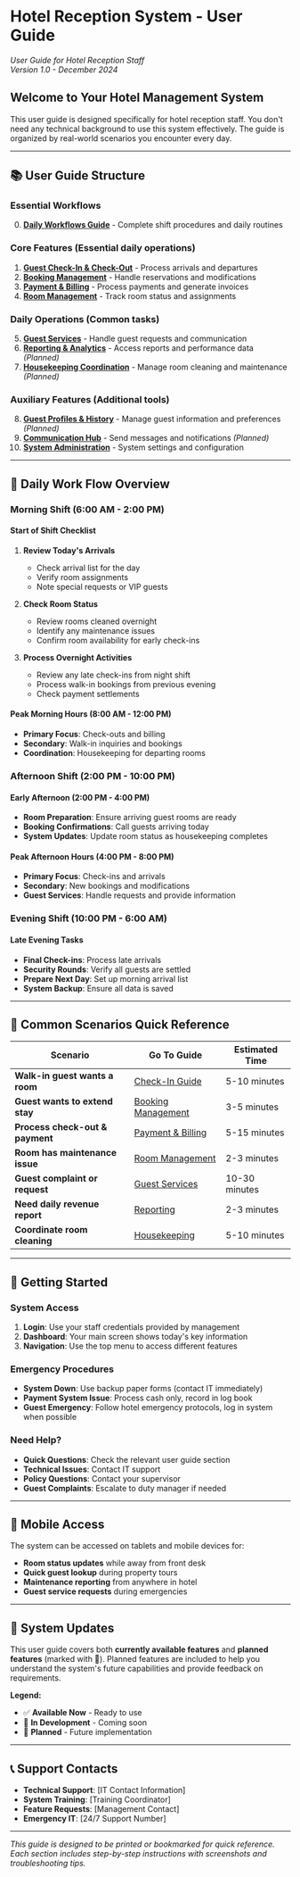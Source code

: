 # Hotel Reception System - User Guide

*User Guide for Hotel Reception Staff*  
*Version 1.0 - December 2024*

## Welcome to Your Hotel Management System

This user guide is designed specifically for hotel reception staff. You don't need any technical background to use this system effectively. The guide is organized by real-world scenarios you encounter every day.

---

## 📚 **User Guide Structure**

### **Essential Workflows**
0. **[Daily Workflows Guide](00-daily-workflows.md)** - Complete shift procedures and daily routines

### **Core Features** (Essential daily operations)
1. **[Guest Check-In & Check-Out](01-checkin-checkout.md)** - Process arrivals and departures
2. **[Booking Management](02-booking-management.md)** - Handle reservations and modifications
3. **[Payment & Billing](03-payment-billing.md)** - Process payments and generate invoices
4. **[Room Management](04-room-management.md)** - Track room status and assignments

### **Daily Operations** (Common tasks)
5. **[Guest Services](05-guest-services.md)** - Handle guest requests and communication
6. **[Reporting & Analytics](06-reporting-analytics.md)** - Access reports and performance data *(Planned)*
7. **[Housekeeping Coordination](07-housekeeping-coordination.md)** - Manage room cleaning and maintenance *(Planned)*

### **Auxiliary Features** (Additional tools)
8. **[Guest Profiles & History](08-guest-profiles.md)** - Manage guest information and preferences *(Planned)*
9. **[Communication Hub](09-communication-hub.md)** - Send messages and notifications *(Planned)*
10. **[System Administration](10-system-administration.md)** - System settings and configuration

---

## 🏨 **Daily Work Flow Overview**

### **Morning Shift (6:00 AM - 2:00 PM)**

#### **Start of Shift Checklist**
1. **Review Today's Arrivals**
   - Check arrival list for the day
   - Verify room assignments
   - Note special requests or VIP guests

2. **Check Room Status**
   - Review rooms cleaned overnight
   - Identify any maintenance issues
   - Confirm room availability for early check-ins

3. **Process Overnight Activities**
   - Review any late check-ins from night shift
   - Process walk-in bookings from previous evening
   - Check payment settlements

#### **Peak Morning Hours (8:00 AM - 12:00 PM)**
- **Primary Focus**: Check-outs and billing
- **Secondary**: Walk-in inquiries and bookings
- **Coordination**: Housekeeping for departing rooms

### **Afternoon Shift (2:00 PM - 10:00 PM)**

#### **Early Afternoon (2:00 PM - 4:00 PM)**
- **Room Preparation**: Ensure arriving guest rooms are ready
- **Booking Confirmations**: Call guests arriving today
- **System Updates**: Update room status as housekeeping completes

#### **Peak Afternoon Hours (4:00 PM - 8:00 PM)**
- **Primary Focus**: Check-ins and arrivals
- **Secondary**: New bookings and modifications
- **Guest Services**: Handle requests and provide information

### **Evening Shift (10:00 PM - 6:00 AM)**

#### **Late Evening Tasks**
- **Final Check-ins**: Process late arrivals
- **Security Rounds**: Verify all guests are settled
- **Prepare Next Day**: Set up morning arrival list
- **System Backup**: Ensure all data is saved

---

## 🎯 **Common Scenarios Quick Reference**

| Scenario | Go To Guide | Estimated Time |
|----------|-------------|----------------|
| **Walk-in guest wants a room** | [Check-In Guide](01-checkin-checkout.md#walk-in-checkin) | 5-10 minutes |
| **Guest wants to extend stay** | [Booking Management](02-booking-management.md#extend-booking) | 3-5 minutes |
| **Process check-out & payment** | [Payment & Billing](03-payment-billing.md#checkout-payment) | 5-15 minutes |
| **Room has maintenance issue** | [Room Management](04-room-management.md#maintenance-requests) | 2-3 minutes |
| **Guest complaint or request** | [Guest Services](05-guest-services.md#handling-complaints) | 10-30 minutes |
| **Need daily revenue report** | [Reporting](06-reporting-analytics.md#daily-reports) | 2-3 minutes |
| **Coordinate room cleaning** | [Housekeeping](07-housekeeping-coordination.md#room-assignments) | 5-10 minutes |

---

## 🚀 **Getting Started**

### **System Access**
1. **Login**: Use your staff credentials provided by management
2. **Dashboard**: Your main screen shows today's key information
3. **Navigation**: Use the top menu to access different features

### **Emergency Procedures**
- **System Down**: Use backup paper forms (contact IT immediately)
- **Payment System Issue**: Process cash only, record in log book
- **Guest Emergency**: Follow hotel emergency protocols, log in system when possible

### **Need Help?**
- **Quick Questions**: Check the relevant user guide section
- **Technical Issues**: Contact IT support
- **Policy Questions**: Contact your supervisor
- **Guest Complaints**: Escalate to duty manager if needed

---

## 📱 **Mobile Access**

The system can be accessed on tablets and mobile devices for:
- **Room status updates** while away from front desk
- **Quick guest lookup** during property tours
- **Maintenance reporting** from anywhere in hotel
- **Guest service requests** during emergencies

---

## 🔄 **System Updates**

This user guide covers both **currently available features** and **planned features** (marked with 🔮). Planned features are included to help you understand the system's future capabilities and provide feedback on requirements.

**Legend:**
- ✅ **Available Now** - Ready to use
- 🚧 **In Development** - Coming soon
- 🔮 **Planned** - Future implementation

---

## 📞 **Support Contacts**

- **Technical Support**: [IT Contact Information]
- **System Training**: [Training Coordinator]
- **Feature Requests**: [Management Contact]
- **Emergency IT**: [24/7 Support Number]

---

*This guide is designed to be printed or bookmarked for quick reference. Each section includes step-by-step instructions with screenshots and troubleshooting tips.*